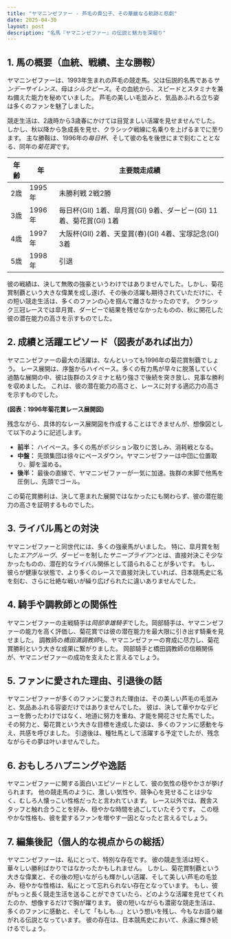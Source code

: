 ```yaml
---
title: "ヤマニンゼファー - 芦毛の貴公子、その華麗なる軌跡と悲劇"
date: 2025-04-30
layout: post
description: "名馬『ヤマニンゼファー』の伝説と魅力を深堀り"
---
```


## 1. 馬の概要（血統、戦績、主な勝鞍）

ヤマニンゼファーは、1993年生まれの芦毛の競走馬。父は伝説的名馬である*サンデーサイレンス*、母は*シルクピース*。その血統から、スピードとスタミナを兼ね備えた能力を秘めていました。  芦毛の美しい毛並みと、気品あふれる立ち姿は多くのファンを魅了しました。

競走生活は、2歳時から3歳春にかけては目覚ましい活躍を見せませんでした。しかし、秋以降から急成長を見せ、クラシック戦線に名乗りを上げるまでに至ります。  主な勝鞍は、1996年の*毎日杯*、そして彼の名を後世にまで刻むこととなる、同年の*菊花賞*です。

| 年齢 | 年 | 主要競走成績 |
|---|---|---|
| 2歳 | 1995年 | 未勝利戦 2戦2勝 |
| 3歳 | 1996年 | 毎日杯(GII) 1着、皐月賞(GI) 9着、ダービー(GI) 11着、菊花賞(GI) 1着 |
| 4歳 | 1997年 | 大阪杯(GII) 2着、天皇賞(春)(GI) 4着、宝塚記念(GI) 3着 |
| 5歳 | 1998年 |  引退 |


彼の戦績は、決して無敗の強豪というわけではありませんでした。しかし、菊花賞制覇という大きな偉業を成し遂げ、その後の活躍も期待されていただけに、その短い競走生活は、多くのファンの心を掴んで離さなかったのです。  クラシック三冠レースでは皐月賞、ダービーで結果を残せなかったものの、秋に開花した彼の潜在能力の高さを示すものでした。


## 2. 成績と活躍エピソード（図表があれば出力）

ヤマニンゼファーの最大の活躍は、なんといっても1996年の菊花賞制覇でしょう。  レース展開は、序盤からハイペース。多くの有力馬が早々に脱落していく過酷な展開の中、彼は抜群のスタミナと粘り強さで後続を突き放し、見事な勝利を収めました。  これは、彼の潜在能力の高さと、レースに対する適応力の高さを示すものでした。

**(図表：1996年菊花賞レース展開図)**

残念ながら、具体的なレース展開図を作成することはできませんが、想像図として以下のように記述します。

* **前半：** ハイペース。多くの馬がポジション取りに苦しみ、消耗戦となる。
* **中盤：** 先頭集団は徐々にペースダウン。ヤマニンゼファーは中団に位置取り、脚を溜める。
* **後半：** 最後の直線で、ヤマニンゼファーが一気に加速。抜群の末脚で他馬を圧倒し、先頭でゴール。

この菊花賞勝利は、決して恵まれた展開ではなかったにも関わらず、彼の潜在能力の高さを証明するものでした。


## 3. ライバル馬との対決

ヤマニンゼファーと同世代には、多くの強豪馬がいました。  特に、皐月賞を制した*エアグルーヴ*、ダービーを制した*サニーブライアン*とは、直接対決こそ少なかったものの、潜在的なライバル関係として語られることが多いです。  もし、彼らが健康な状態で、より多くのレースで直接対決していれば、日本競馬史に名を刻む、さらに壮絶な戦いが繰り広げられたに違いありませんでした。


## 4. 騎手や調教師との関係性

ヤマニンゼファーの主戦騎手は*岡部幸雄騎手*でした。岡部騎手は、ヤマニンゼファーの能力を高く評価し、菊花賞では彼の潜在能力を最大限に引き出す騎乗を見せました。  調教師の*橋田満調教師*も、ヤマニンゼファーの育成に尽力し、菊花賞勝利という大きな成果に繋がりました。  岡部騎手と橋田調教師の信頼関係が、ヤマニンゼファーの成功を支えたと言えるでしょう。


## 5. ファンに愛された理由、引退後の話

ヤマニンゼファーが多くのファンに愛された理由は、その美しい芦毛の毛並みと、気品あふれる容姿だけではありませんでした。  彼は、決して華やかなデビューを飾ったわけではなく、地道に努力を重ね、才能を開花させた馬でした。  その努力と、菊花賞という大きな目標を達成した姿は、多くのファンに感動を与え、共感を呼びました。  引退後は、種牡馬として活躍する予定でしたが、残念ながらその夢は叶いませんでした。


## 6. おもしろハプニングや逸話

ヤマニンゼファーに関する面白いエピソードとして、彼の気性の穏やかさが挙げられます。  他の競走馬のように、激しい気性や、競争心を見せることは少なく、むしろ人懐っこい性格だったと言われています。  レース以外では、厩舎スタッフと触れ合うことを好み、穏やかな時間を過ごしていたそうです。  この穏やかな性格も、彼を愛するファンを増やす一因となったと言えるでしょう。


## 7. 編集後記（個人的な視点からの総括）

ヤマニンゼファーは、私にとって、特別な存在です。  彼の競走生活は短く、華々しい勝利ばかりではなかったかもしれません。  しかし、菊花賞制覇という大きな偉業と、その後の短いながらも輝かしい活躍、そして美しい芦毛の毛並み、穏やかな性格は、私にとって忘れられない存在となっています。  もし、彼がもっと長く競走生活を送ることができていたら、どのような活躍を見せてくれたのか、想像するだけで胸が躍ります。  彼の短いながらも濃密な競走生活は、多くのファンに感動と、そして「もしも…」という想いを残し、今もなお語り継がれる伝説となっています。  彼の存在は、日本競馬史において、永遠に輝き続けるでしょう。
